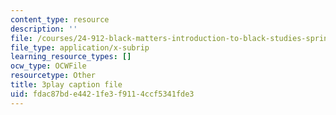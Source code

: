 ```yaml
---
content_type: resource
description: ''
file: /courses/24-912-black-matters-introduction-to-black-studies-spring-2017/fdac87bde4421fe3f9114ccf5341fde3_TFLHRW3ldOA.srt
file_type: application/x-subrip
learning_resource_types: []
ocw_type: OCWFile
resourcetype: Other
title: 3play caption file
uid: fdac87bd-e442-1fe3-f911-4ccf5341fde3
---
```

